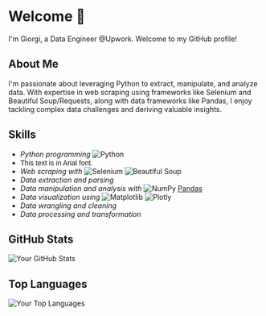 <!-- Your Name -->
# Welcome 👋
I'm Giorgi, a Data Engineer @Upwork. Welcome to my GitHub profile! 

<!-- Introduction -->
## About Me
I'm passionate about leveraging Python to extract, manipulate, and analyze data. With expertise in web scraping using frameworks like Selenium and Beautiful Soup/Requests, along with data frameworks like Pandas, I enjoy tackling complex data challenges and deriving valuable insights.

<!-- Skills -->
## Skills
- *Python programming* ![Python](https://img.shields.io/badge/-Python-blue?logo=python&logoColor=white&style=flat)
- <span style="font-family: Arial;">This text is in Arial font.</span>
- *Web scraping with* ![Selenium](https://img.shields.io/badge/-Selenium-green?logo=selenium&logoColor=white&style=flat) ![Beautiful Soup](https://img.shields.io/badge/-Beautiful%20Soup-blue?logo=beautifulsoup&logoColor=white&style=flat)
- *Data extraction and parsing*
- *Data manipulation and analysis with* ![NumPy](https://img.shields.io/badge/-NumPy-blue?logo=numpy&logoColor=white&style=flat) [Pandas](https://img.shields.io/badge/-Pandas-blue?logo=pandas&logoColor=white&style=flat)
- *Data visualization using* ![Matplotlib](https://img.shields.io/badge/-Matplotlib-orange?logo=python&logoColor=white&style=flat) ![Plotly](https://img.shields.io/badge/-Plotly-orange?logo=plotly&logoColor=white&style=flat)
- *Data wrangling and cleaning*
- *Data processing and transformation*

<!-- GitHub Stats -->
## GitHub Stats
![Your GitHub Stats](https://github-readme-stats.vercel.app/api?username=tserediani&show_icons=true&theme=radical)

<!-- Languages -->
## Top Languages
![Your Top Languages](https://github-readme-stats.vercel.app/api/top-langs/?username=tserediani&layout=compact&theme=radical)
